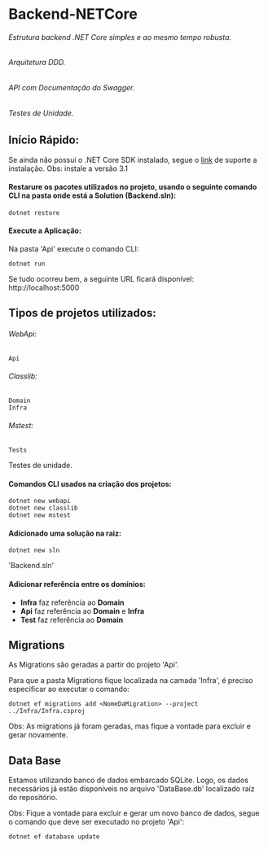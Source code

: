 # Backend-NETCore
###### Estrutura backend .NET Core simples e ao mesmo tempo robusta.  
###### Arquitetura DDD.  
###### API com Documentação do Swagger.  
###### Testes de Unidade.  


## Início Rápido:

Se ainda não possui o .NET Core SDK instalado, segue o [link](https://docs.microsoft.com/pt-br/dotnet/core/install/windows?tabs=netcore31) de suporte a instalação. 
Obs: instale a versão 3.1


#### Restarure os pacotes utilizados no projeto, usando o seguinte comando CLI na pasta onde está a Solution (Backend.sln):
```
dotnet restore
```

#### Execute a Aplicação:
Na pasta 'Api' execute o comando CLI:
```
dotnet run
```

Se tudo ocorreu bem, a seguinte URL ficará disponível:  
http://localhost:5000





## Tipos de projetos utilizados:

###### WebApi:
```
Api
```

###### Classlib:
```
Domain
Infra
```

###### Mstest:
```
Tests
```
Testes de unidade.


#### Comandos CLI usados na criação dos projetos:
```
dotnet new webapi
dotnet new classlib
dotnet new mstest 
```

#### Adicionado uma solução na raiz: 
```
dotnet new sln
```
'Backend.sln'


#### Adicionar referência entre os domínios:

- **Infra** faz referência ao **Domain**  
- **Api** faz referência ao **Domain** e **Infra**  
- **Test** faz referência ao **Domain**  



## Migrations
As Migrations são geradas a partir do projeto 'Api'.  

Para que a pasta Migrations fique localizada na camada 'Infra', é preciso especificar ao executar o comando:
```
dotnet ef migrations add <NomeDaMigration> --project ../Infra/Infra.csproj
```

Obs: As migrations já foram geradas, mas fique a vontade para excluir e gerar novamente.

## Data Base
Estamos utilizando banco de dados embarcado SQLite. Logo, os dados necessários já estão disponíveis no arquivo 'DataBase.db' localizado raíz do repositório.

Obs: Fique a vontade para excluir e gerar um novo banco de dados, segue o comando que deve ser executado no projeto 'Api':
```
dotnet ef database update
```





